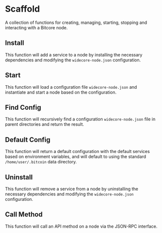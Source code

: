 # Scaffold
A collection of functions for creating, managing, starting, stopping and interacting with a Bitcore node.

## Install
This function will add a service to a node by installing the necessary dependencies and modifying the `widecore-node.json` configuration.

## Start
This function will load a configuration file `widecore-node.json` and instantiate and start a node based on the configuration.

## Find Config
This function will recursively find a configuration `widecore-node.json` file in parent directories and return the result.

## Default Config
This function will return a default configuration with the default services based on environment variables, and will default to using the standard `/home/user/.bitcoin` data directory.

## Uninstall
This function will remove a service from a node by uninstalling the necessary dependencies and modifying the `widecore-node.json` configuration.

## Call Method
This function will call an API method on a node via the JSON-RPC interface.

